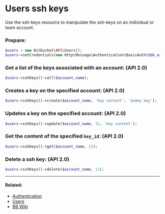 # Users ssh keys

Use the ssh-keys resource to manipulate the ssh-keys on an individual or team account.

### Prepare:
```php
$users = new Bitbucket\API\Users();
$users->setCredentials(new Http\Message\Authentication\BasicAuth($bb_user, $bb_pass));
```

### Get a list of the keys associated with an account: (API 2.0)

```php
$users->sshKeys()->all($account_name);
```

### Creates a key on the specified account: (API 2.0)

```php
$users->sshKeys()->create($account_name, 'key content', 'dummy key');
```

### Updates a key on the specified account: (API 2.0)

```php
$users->sshKeys()->update($account_name, 12, 'key content');
```

### Get the content of the specified `key_id`: (API 2.0)

```php
$users->sshKeys()->get($account_name, 12);
```

### Delete a ssh key: (API 2.0)

```php
$users->sshKeys()->delete($account_name, 12);
```

----

#### Related:
  * [Authentication](../../examples/authentication.md)
  * [Users](../../examples/users.md)
  * [BB Wiki](https://developer.atlassian.com/cloud/bitbucket/rest/api-group-ssh/#api-group-ssh)
